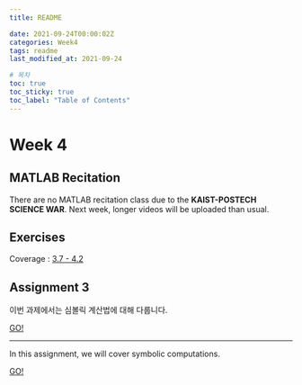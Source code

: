 ```yaml
---
title: README

date: 2021-09-24T00:00:02Z
categories: Week4
tags: readme
last_modified_at: 2021-09-24

# 목차
toc: true  
toc_sticky: true
toc_label: "Table of Contents" 
---
```


# Week 4

## MATLAB Recitation

There are no MATLAB recitation class due to the **KAIST-POSTECH SCIENCE WAR**. Next week, longer videos will be uploaded than usual.

## Exercises

Coverage : [3.7 - 4.2]({{site.baseurl}}/week4/ex3)

## Assignment 3

이번 과제에서는 심볼릭 계산법에 대해 다룹니다.

[GO!]({{site.baseurl}}/week4/assign3)

---

In this assignment, we will cover symbolic computations.

[GO!]({{site.baseurl}}/week4/assign3/#assignment-3)
